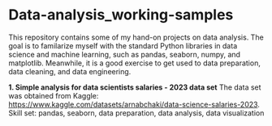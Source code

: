 # Data-analysis_working-samples

This repository contains some of my hand-on projects on data analysis. The goal is to familarize myself with the standard Python libraries in data science and machine learning, such as pandas, seaborn, numpy, and matplotlib. Meanwhile, it is a good exercise to get used to data preparation, data cleaning, and data engineering.

**1. Simple analysis for data scientists salaries - 2023 data set**
The data set was obtained from Kaggle: https://www.kaggle.com/datasets/arnabchaki/data-science-salaries-2023.
Skill set: pandas, seaborn, data preparation, data analysis, data visualization

